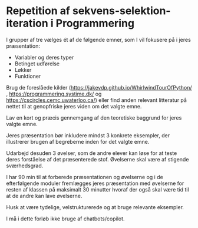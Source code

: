 # Repetition af sekvens-selektion-iteration i Programmering

I grupper af tre vælges ét af de følgende emner, som I vil fokusere på i jeres præsentation:
- Variabler og deres typer 
- Betinget udførelse
- Løkker
- Funktioner

Brug de foreslåede kilder (https://jakevdp.github.io/WhirlwindTourOfPython/ ,  https://programmering.systime.dk/ og https://cscircles.cemc.uwaterloo.ca/) eller find anden relevant litteratur på nettet til at genopfriske jeres viden om det valgte emne.

Lav en kort og præcis gennemgang af den teoretiske baggrund for jeres valgte emne.

Jeres præsentation bør inkludere mindst 3 konkrete eksempler, der illustrerer brugen af begreberne inden for det valgte emne.

Udarbejd desuden 3 øvelser, som de andre elever kan løse for at teste deres forståelse af det præsenterede stof. Øvelserne skal være af stigende sværhedsgrad.

I har 90 min til at forberede præsentationen og øvelserne og i de efterfølgende moduler fremlægges jeres præsentation med øvelserne for resten af klassen på maksimalt 30 minutter hvoraf der også skal være tid til at de andre kan lave øvelserne. 

Husk at være tydelige, velstrukturerede og at bruge relevante eksempler.

I må i dette forløb ikke bruge af chatbots/copilot.
